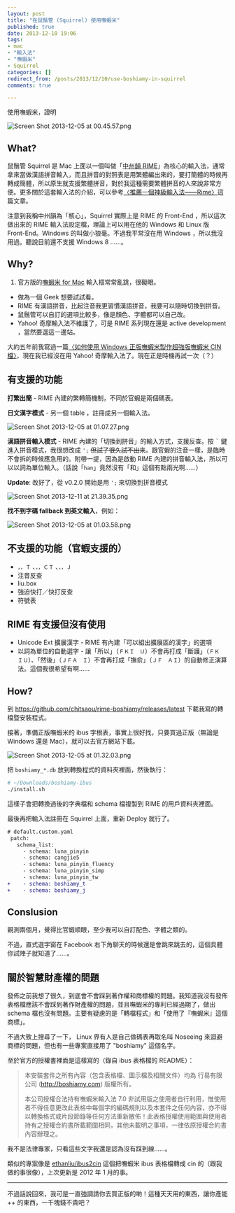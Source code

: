 ```yaml
---
layout: post
title: "在鼠鬚管 (Squirrel) 使用嘸蝦米"
published: true
date: 2013-12-10 19:06
tags:
- mac
- "輸入法"
- "嘸蝦米"
- Squirrel
categories: []
redirect_from: /posts/2013/12/10/use-boshiamy-in-squirrel
comments: true

---
```

使用嘸蝦米，證明

![Screen Shot 2013-12-05 at 00.45.57.png](http://user-image.logdown.io/user/2580/blog/2567/post/165576/YoH4WwNDRN6dE5No4yU4_Screen%20Shot%202013-12-05%20at%2000.45.57.png)

## What?

鼠鬚管 Squirrel 是 Mac 上面以一個叫做「[中州韻 RIME](https://code.google.com/p/rimeime/)」為核心的輸入法，通常拿來當做漢語拼音輸入，而且拼音的對照表是用繁體編出來的，要打簡體的時候再轉成簡體，所以原生就支援繁體拼音，對於我這種需要繁體拼音的人來說非常方便。更多關於這套輸入法的介紹，可以參考[〈推薦一個神級輸入法——Rime〉](https://www.byvoid.com/blog/recommend-rime)這篇文章。

注意到我稱中州韻為「核心」，Squirrel 實際上是 RIME 的 Front-End ，所以這次做出來的 RIME 輸入法設定檔，理論上可以用在他的 Windows 和 Linux 版 Front-End。Windows 的叫做小狼毫。不過我平常沒在用 Windows ，所以我沒用過。聽說目前還不支援 Windows 8 ……。

<!--more-->

## Why?

1. 官方版的[嘸蝦米 for Mac](http://boshiamy.com/product_mac.shtml) 輸入框常常亂跳，很礙眼。
* 做為一個 Geek 想要試試看。
* RIME 有漢語拼音，比起注音我更習慣漢語拼音，我要可以隨時切換到拼音。
* 鼠鬚管可以自訂的選項比較多，像是顏色、字體都可以自己改。
* Yahoo! 奇摩輸入法不維護了，可是 RIME 系列現在還是 active development ，當然要選這一邊站。

大約五年前我寫過一篇[〈如何使用 Windows 正版嘸蝦米製作超強版嘸蝦米 CIN 檔〉](http://blog.yorkxin.org/posts/2009/01/11/make-a-hyper-boshiamy-cin-from-its-win-vers)，現在我已經沒在用 Yahoo! 奇摩輸入法了。現在正是時機再試一次（？）

## 有支援的功能

**打繁出簡** - RIME 內建的繁轉簡機制，不同於官蝦是兩個碼表。

**日文漢字模式** - 另一個 table ，註冊成另一個輸入法。

![Screen Shot 2013-12-05 at 01.07.27.png](http://user-image.logdown.io/user/2580/blog/2567/post/165576/ORswcJpWQ7WOUHivlBIc_Screen%20Shot%202013-12-05%20at%2001.07.27.png)

**漢語拼音輸入模式** - RIME 內建的「切換到拼音」的輸入方式，支援反查。按 <kbd>&#96;</kbd> 鍵進入拼音模式，我很想改成 `';` <del>但試了很久試不出來</del>。跟官蝦的注音一樣，是臨時不會拆的時候應急用的。附帶一提，因為是啟動 RIME 內建的拼音輸入法，所以可以以詞為單位輸入。（話說「`han`」竟然沒有「和」這個有點兩光啊……）

**Update**: 改好了，從 v0.2.0 開始是用 `';` 來切換到拼音模式

![Screen Shot 2013-12-11 at 21.39.35.png](http://user-image.logdown.io/user/2580/blog/2567/post/165576/W0D6Mjd3Syu733JET4Nb_Screen%20Shot%202013-12-11%20at%2021.39.35.png)

**找不到字碼 fallback 到英文輸入**，例如：

![Screen Shot 2013-12-05 at 01.03.58.png](http://user-image.logdown.io/user/2580/blog/2567/post/165576/D337QUufRxK0OuR1mkPc_Screen%20Shot%202013-12-05%20at%2001.03.58.png)

## 不支援的功能（官蝦支援的）

* `，，Ｔ` 、`，，ＣＴ` 、`，，Ｊ`
* 注音反查
* liu.box
* 強迫快打／快打反查
* 符號表

## RIME 有支援但沒有使用

* Unicode Ext 擴展漢字 - RIME 有內建「可以組出擴展區的漢字」的選項
* 以詞為單位的自動選字 - 讓「所以」（`ＦＫＩ　Ｕ`）不會再打成「斷護」（`ＦＫ　ＩＵ`）、「然後」（`ＪＦＡ　Ｉ`）不會再打成「撫俞」（`ＪＦ　ＡＩ`）的自動修正演算法。這個我很希望有啊……

## How?

到 https://github.com/chitsaou/rime-boshiamy/releases/latest 下載我寫的轉檔暨安裝程式。

接著，準備正版嘸蝦米的 ibus 字根表，事實上很好找，只要買過正版（無論是 Windows 還是 Mac），就可以去官方網站下載。

![Screen Shot 2013-12-05 at 01.32.03.png](http://user-image.logdown.io/user/2580/blog/2567/post/165576/QkO7UI1AR1W6v31cHeIp_Screen%20Shot%202013-12-05%20at%2001.32.03.png)

把 `boshiamy_*.db` 放到轉換程式的資料夾裡面，然後執行：

```sh
# ~/Downloads/boshiamy-ibus
./install.sh
```

這樣子會把轉換過後的字典檔和 schema 檔複製到 RIME 的用戶資料夾裡面。

最後再把輸入法註冊在 Squirrel 上面，重新 Deploy 就行了。

```diff
# default.custom.yaml
 patch:
   schema_list:
     - schema: luna_pinyin
     - schema: cangjie5
     - schema: luna_pinyin_fluency
     - schema: luna_pinyin_simp
     - schema: luna_pinyin_tw
+    - schema: boshiamy_t
+    - schema: boshiamy_j
```

## Conslusion

親測兩個月，覺得比官蝦順眼，至少我可以自訂配色、字體之類的。

不過，直式選字窗在 Facebook 右下角聊天的時候還是會跳來跳去的，這個具體你試陣子就知道了……。

## 關於智慧財產權的問題

發佈之前我想了很久，到底會不會踩到著作權和商標權的問題。我知道我沒有發佈表格檔應該不會踩到著作財產權的問題，並且嘸蝦米的專利已經過期了，做出 schema 檔也沒有問題。主要有疑慮的是「轉檔程式」和「使用了『嘸蝦米』這個商標」。

不過大致上搜尋了一下， Linux 界有人是自己做碼表再取名叫 Noseeing 來迴避商標的問題，但也有一些專案直接用了 "boshiamy" 這個名字。

至於官方的授權書裡面是這樣寫的（錄自 ibus 表格檔的 README）：

> 本安裝套件之所有內容（包含表格檔、圖示檔及相關文件）均為 行易有限公司 (http://boshiamy.com) 版權所有。
> 
> 本公司授權合法持有嘸蝦米輸入法 7.0 非試用版之使用者自行利用，惟使用者不得任意更改此表格中每個字的編碼規則以及本套件之任何內容，亦不得以轉換格式或片段節錄等任何方法重新散佈！此表格授權使用範圍與使用者持有之授權合約書所載範圍相同，其他未載明之事項，一律依原授權合約書內容辦理之。

我不是法律專家，只看這些文字我還是認為沒有踩到線……。

類似的專案像是 [ethanliu/ibus2cin](https://github.com/ethanliu/ibus2cin) 這個把嘸蝦米 ibus 表格檔轉成 cin 的（跟我做的事很像），上次更新是 2012 年 1 月的事。

---

不過話說回來，我可是一直強調請你去買正版的喲！這種天天用的東西，讓你產能++ 的東西，一千塊錢不貴吧？